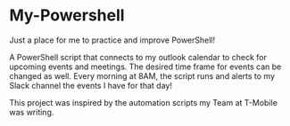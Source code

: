 # My-Powershell
Just a place for me to practice and improve PowerShell!

A PowerShell script that connects to my outlook calendar to check for upcoming events and meetings. The desired time frame for events can be changed as well. 
Every morning at 8AM, the script runs and alerts to my Slack channel the events I have for that day! 

This project was inspired by the automation scripts my Team at T-Mobile was writing.

